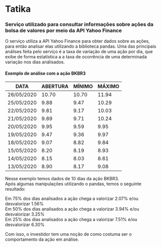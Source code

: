 # Tatika
### Serviço utilizado para consultar informações sobre ações da bolsa de valores por meio da API Yahoo Finance

O serviço utiliza a API Yahoo Finance para obter dados sobre as ações, para então analisar elas utilizando a biblioteca pandas.
Uma das principais análises feita pelo serviço é a taxa de variação de uma ação por dia, que exibe de forma estatística a a taxa de ocorrência de uma determinada variação nos dias análisados.

#### Exemplo de análise com a ação BKBR3

DATA          | ABERTURA | MÍNIMO | MÁXIMO 
------------  | -------- | --------- | ----- 
26/05/2020	  | 10.70	| 10.70 | 11.94
25/05/2020	  | 9.88	| 9.47	| 10.29
22/05/2020	  | 9.81  | 9.17  | 10.03	 
21/05/2020	  | 9.89	| 9.71  | 10.24 
20/05/2020	  | 9.95	| 9.59  | 9.95 
19/05/2020	  | 9.47	| 9.36  | 9.97
18/05/2020	  | 9.07	| 8.82  | 9.84	
15/05/2020	  | 8.20	| 8.19  | 8.93
14/05/2020	  | 8.15	| 8.03	| 8.61
13/05/2020	  | 8.90	| 8.17	| 9.08	


Nesse exemplo temos dados de 10 dias da ação BKBR3. <br>
Após algumas manipulações utilizando o pandas, temos o seguinte resultado:

Em 75% dos dias analisados a ação chega a valorizar 2.07% e/ou desvalorizar 1.56% <br>
Em 50% dos dias analisados a ação chega a valorizar 3.94% e/ou desvalorizar 3.25% <br>
Em 25% dos dias analisados a ação chega a valorizar 7.51% e/ou desvalorizar 6.30% <br>

Com isso, o investidor tem uma noção de como costuma ser o comportamento da ação em análise.


